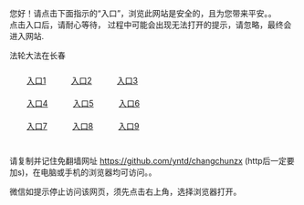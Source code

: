 您好！请点击下面指示的“入口”，浏览此网站是安全的，且为您带来平安。。 <br/>
点击入口后，请耐心等待， 过程中可能会出现无法打开的提示，请忽略，最终会进入网站. </br>

法轮大法在长春<br/>
<div style="padding:10px"><a style="margin:20px" target="_blank" href="https://d1ylpejl7vat90.cloudfront.net/2Qpsp?ksvjxzx" id="ccLink1" rel="nofollow">入口1</a> <a target="_blank" style="margin:20px" href="https://d1b0vz6jsd8c9q.cloudfront.net/2Qpsp?bhxva" id="ccLink2" rel="nofollow">入口2</a> <a style="margin:20px" target="_blank" href="https://d1baot8q6kplqp.cloudfront.net/2Qpsp?cbsvi" id="ccLink3" rel="nofollow">入口3</a></div>

<div style="padding:10px" ><a style="margin:20px" target="_blank" href="https://d1ylpejl7vat90.cloudfront.net/2Qpsp?ksvjxzx" id="ccLink4" rel="nofollow">入口4</a> <a style="margin:20px" href="https://d1b0vz6jsd8c9q.cloudfront.net/2Qpsp?bhxva" target="_blank" id="ccLink5" rel="nofollow">入口5</a> <a style="margin:20px" href="https://d1baot8q6kplqp.cloudfront.net/2Qpsp?cbsvi" target="_blank" id="ccLink6" rel="nofollow">入口6</a></div>

<div style="padding:10px"><a style="margin:20px" target="_blank" href="https://d1ylpejl7vat90.cloudfront.net/2Qpsp?ksvjxzx" id="ccLink7" rel="nofollow">入口7</a> <a style="margin:20px" href="https://d1b0vz6jsd8c9q.cloudfront.net/2Qpsp?bhxva" target="_blank" id="ccLink8" rel="nofollow">入口8</a> <a style="margin:20px" target="_blank" href="https://d1baot8q6kplqp.cloudfront.net/2Qpsp?cbsvi" id="ccLink9" rel="nofollow">入口9</a></div>

<br/>



请复制并记住免翻墙网址 https://github.com/yntd/changchunzx (http后一定要加s)，在电脑或手机的浏览器均可访问。。<br/>

微信如提示停止访问该网页，须先点击右上角，选择浏览器打开。
